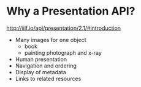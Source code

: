 # Why a Presentation API?

http://iiif.io/api/presentation/2.1/#introduction

- Many images for one object
  - book
  - painting photograph and x-ray
- Human presentation
- Navigation and ordering
- Display of metadata
- Links to related resources

<!-- #backlog:570 give more reasons why there's a presentation API -->
